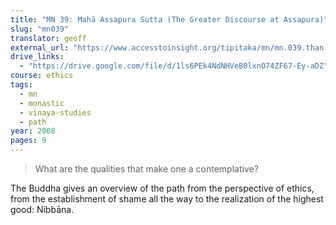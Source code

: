 ```yaml
---
title: "MN 39: Mahā Assapura Sutta (The Greater Discourse at Assapura)"
slug: "mn039"
translator: geoff
external_url: "https://www.accesstoinsight.org/tipitaka/mn/mn.039.than.html"
drive_links:
  - "https://drive.google.com/file/d/1ls6PEk4NdNHVeB0lxnO74ZF67-Ey-aDZ"
course: ethics
tags:
  - mn
  - monastic
  - vinaya-studies
  - path
year: 2008
pages: 9
---
```


> What are the qualities that make one a contemplative?

The Buddha gives an overview of the path from the perspective of ethics, from the establishment of shame all the way to the realization of the highest good: Nibbāna.

